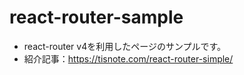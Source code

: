# react-router-sample
- react-router v4を利用したページのサンプルです。
- 紹介記事：https://tisnote.com/react-router-simple/
